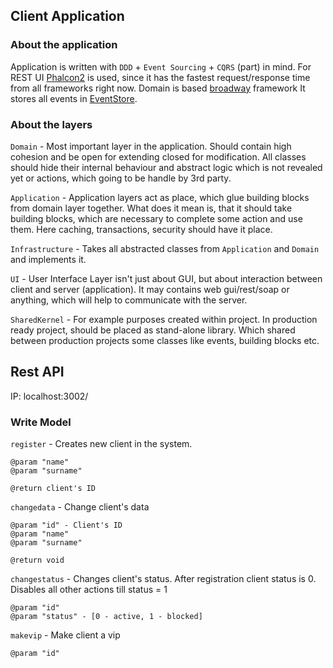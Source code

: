 ## Client Application
    
### About the application
    
Application is written with `DDD` + `Event Sourcing` + `CQRS` (part) in mind.
For REST UI [Phalcon2](https://phalconphp.com/pl/) is used, since it has the fastest request/response time from all frameworks right now. 
Domain is based [broadway](https://github.com/qandidate-labs/broadway) framework
It stores all events in [EventStore](http://docs.geteventstore.com/).

### About the layers

`Domain` - Most important layer in the application. Should contain high cohesion and be open for extending closed for modification.
All classes should hide their internal behaviour and abstract logic which is not revealed yet or actions, which going to be handle by 3rd party.
 
`Application` - Application layers act as place, which glue building blocks from domain layer together.
 What does it mean is, that it should take building blocks, which are necessary to complete some action and use them.
 Here caching, transactions, security should have it place. 

`Infrastructure` - Takes all abstracted classes from `Application` and `Domain` and implements it.

`UI` - User Interface Layer isn't just about GUI, but about interaction between client and server (application).
It may contains web gui/rest/soap or anything, which will help to communicate with the server.

`SharedKernel` - For example purposes created within project. 
In production ready project, should be placed as stand-alone library.
Which shared between production projects some classes like events, building blocks etc.


## Rest API

   IP: localhost:3002/


### Write Model

`register` - Creates new client in the system.
 
    @param "name"  
    @param "surname"
    
    @return client's ID
     
`changedata` - Change client's data 

    @param "id" - Client's ID
    @param "name"  
    @param "surname"
        
    @return void
        
`changestatus` - Changes client's status. After registration client status is 0. Disables all other actions till status = 1

    @param "id"
    @param "status" - [0 - active, 1 - blocked]
    
`makevip` - Make client a vip

    @param "id"